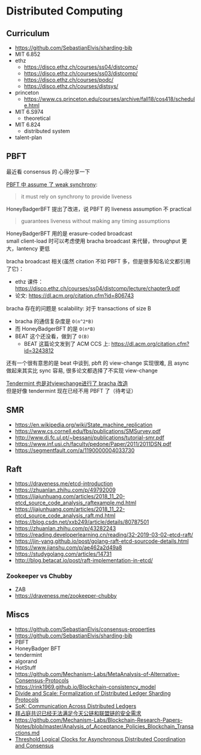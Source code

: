 # Distributed Computing

## Curriculum

+ https://github.com/SebastianElvis/sharding-bib
+ MIT 6.852
+ ethz
    * https://disco.ethz.ch/courses/ss04/distcomp/
    * https://disco.ethz.ch/courses/ss03/distcomp/
    * https://disco.ethz.ch/courses/podc/
    * https://disco.ethz.ch/courses/distsys/
+ princeton
    * https://www.cs.princeton.edu/courses/archive/fall18/cos418/schedule.html
+ MIT 6.S974
    * theoretical
+ MIT 6.824
    * distributed system
+ talent-plan

## PBFT

最近看 consensus 的 心得分享一下

[PBFT 中 assume 了 weak synchrony](https://www.usenix.org/legacy/events/osdi99/full_papers/castro/castro_html/node3.html#SECTION00030000000000000000):
>it must rely on synchrony to provide liveness

HoneyBadgerBFT 提出了改进，说 PBFT 的 liveness assumption 不 practical
>guarantees liveness without making any timing assumptions

HoneyBadgerBFT 用的是 erasure-coded broadcast<br>
small client-load 时可以考虑使用 bracha broadcast 来代替，throughput 更大，lantency 更低

bracha broadcast 相关(虽然 citation 不如 PBFT 多，但是很多知名论文都引用了它)：

+ ethz 课件：https://disco.ethz.ch/courses/ss04/distcomp/lecture/chapter9.pdf
+ 论文: https://dl.acm.org/citation.cfm?id=806743


bracha 存在的问题是 scalability: 对于 transactions of size B

+ bracha 的通信复杂度是 `O(n^2*B)`
+ 而 HoneyBadgerBFT 的是 `O(n*B)`
+ BEAT 这个还没看，做到了 `O(B)`
    * BEAT 这篇论文发到了 ACM CCS 上: https://dl.acm.org/citation.cfm?id=3243812

还有一个很有意思的是 beat 中谈到, pbft 的 view-change 实现很难, 且 async 做起来其实比 sync 容易, 很多论文都选择了不实现 view-change

[Tendermint 也是对viewchange进行了 bracha 改造](http://drops.dagstuhl.de/opus/volltexte/2017/8016/pdf/LIPIcs-DISC-2017-1.pdf)<br>
但是好像 tendermint 现在已经不用 PBFT 了（待考证）

## SMR
+ https://en.wikipedia.org/wiki/State_machine_replication
+ https://www.cs.cornell.edu/fbs/publications/SMSurvey.pdf
+ http://www.di.fc.ul.pt/~bessani/publications/tutorial-smr.pdf
+ https://www.inf.usi.ch/faculty/pedone/Paper/2011/2011DSN.pdf
+ https://segmentfault.com/a/1190000004033730


## Raft

+ https://draveness.me/etcd-introduction
+ https://zhuanlan.zhihu.com/p/49792009
+ https://jiajunhuang.com/articles/2018_11_20-etcd_source_code_analysis_raftexample.md.html
+ https://jiajunhuang.com/articles/2018_11_22-etcd_source_code_analysis_raft.md.html
+ https://blog.csdn.net/xxb249/article/details/80787501
+ https://zhuanlan.zhihu.com/p/43282243
+ https://reading.developerlearning.cn/reading/32-2019-03-02-etcd-raft/
+ https://jin-yang.github.io/post/golang-raft-etcd-sourcode-details.html
+ https://www.jianshu.com/p/ae462a2d49a8
+ https://studygolang.com/articles/14731
+ http://blog.betacat.io/post/raft-implementation-in-etcd/


### Zookeeper vs Chubby

+ ZAB
+ https://draveness.me/zookeeper-chubby

## Miscs
+ https://github.com/SebastianElvis/consensus-properties
+ https://github.com/SebastianElvis/sharding-bib
+ PBFT
+ HoneyBadger BFT
+ tendermint
+ algorand
+ HotStuff
+ https://github.com/Mechanism-Labs/MetaAnalysis-of-Alternative-Consensus-Protocols
+ https://rink1969.github.io/Blockchain-consistency_model
+ [Divide and Scale: Formalization of Distributed Ledger Sharding Protocols](https://arxiv.org/abs/1910.10434)
+ [SoK: Communication Across Distributed Ledgers](https://eprint.iacr.org/2019/1128)
+ [拜占庭共识已经无法满足今天公链和联盟链的安全需求](https://mp.weixin.qq.com/s/87ZAz_jVL0ja7OCMIEd4Uw)
+ https://github.com/Mechanism-Labs/Blockchain-Research-Papers-Notes/blob/master/Analysis_of_Acceptance_Policies_Blockchain_Transactions.md
+ [Threshold Logical Clocks for Asynchronous Distributed Coordination and Consensus](https://arxiv.org/abs/1907.07010)